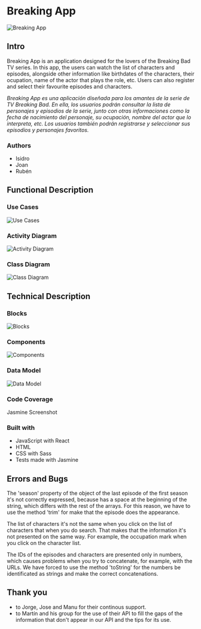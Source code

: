 # Breaking App

![Breaking App](img/breaking-logo.png)

## Intro

Breaking App is an application designed for the lovers of the Breaking Bad TV series. In this app, the users can watch the list of characters and episodes, alongside other information like birthdates of the characters, their ocupation, name of the actor that plays the role, etc. Users can also register and select their favourite episodes and characters.

*Breaking App es una aplicación diseñada para los amantes de la serie de TV Breaking Bad. En ella, los usuarios podrán consultar la lista de personajes y episodios de la serie, junto con otras informaciones como la fecha de nacimiento del personaje, su ocupación, nombre del actor que lo interpreta, etc. Los usuarios también podrán registrarse y seleccionar sus episodios y personajes favoritos.*

### Authors

+ Isidro
+ Joan
+ Rubén

## Functional Description

### Use Cases

![Use Cases](img/use-cases.png)

### Activity Diagram

![Activity Diagram](img/activity.png)

### Class Diagram

![Class Diagram](img/class.png)

## Technical Description

### Blocks

![Blocks](img/blocks.png)

### Components

![Components](img/components.png)

### Data Model

![Data Model](img/data-model.png)

### Code Coverage

Jasmine Screenshot

### Built with

+ JavaScript with React
+ HTML
+ CSS with Sass
+ Tests made with Jasmine

## Errors and Bugs

The 'season' property of the object of the last episode of the first season it's not correctly expressed, because has a space at the beginning of the string, which differs with the rest of the arrays. For this reason, we have to use the method 'trim' for make that the episode does the appearance.

The list of characters it's not the same when you click on the list of characters that when you do search. That makes that the information it's not presented on the same way. For example, the occupation mark when you click on the character list.

The IDs of the episodes and characters are presented only in numbers, which causes problems when you try to concatenate, for example, with the URLs. We have forced to use the method 'toString' for the numbers be identificated as strings and make the correct concatenations.

## Thank you

+ to Jorge, Jose and Manu for their continous support.
+ to Martín and his group for the use of their API to fill the gaps of the information that don't appear in our API and the tips for its use.